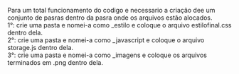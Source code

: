 Para um total funcionamento do codigo e necessario a criação dee um conjunto de pasras dentro da pasra onde os arquivos estão alocados.<br>
1°: crie uma pasta e nomei-a como _estilo e coloque o arquivo estilofinal.css dentro dela.<br>
2°: crie uma pasta e nomei-a como _javascript e coloque o arquivo storage.js dentro dela.<br>
3°: crie uma pasta e nomei-a como _imagens e coloque os arquivos terminados em .png dentro dela.

